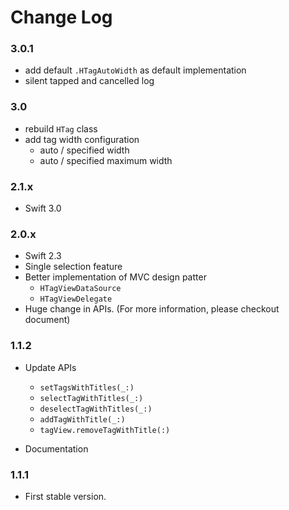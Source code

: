 # Change Log

### 3.0.1
- add default `.HTagAutoWidth` as default implementation
- silent tapped and cancelled log

### 3.0
- rebuild `HTag` class
- add tag width configuration
	- auto / specified width
	- auto / specified maximum width

### 2.1.x
- Swift 3.0

### 2.0.x
- Swift 2.3
- Single selection feature
- Better implementation of MVC design patter
	- `HTagViewDataSource`
	- `HTagViewDelegate`
- Huge change in APIs. (For more information, please checkout document)

### 1.1.2
- Update APIs

	- `setTagsWithTitles(_:)`
	- `selectTagWithTitles(_:)`
	- `deselectTagWithTitles(_:)`
	- `addTagWithTitle(_:)`
	- `tagView.removeTagWithTitle(:)`
- Documentation


### 1.1.1
- First stable version.